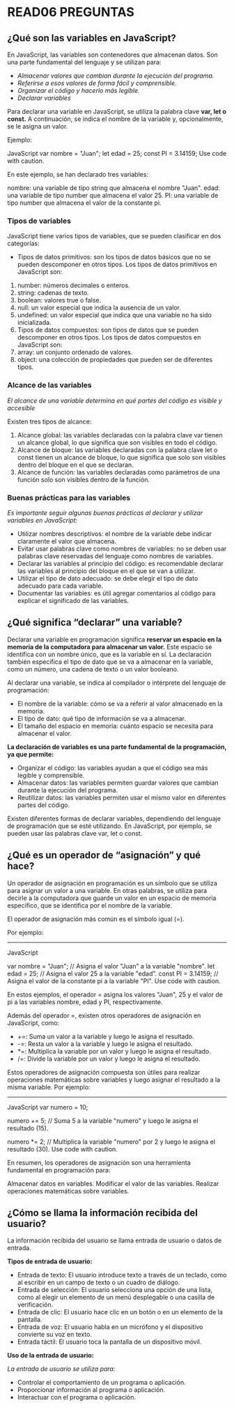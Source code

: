 # READ06 PREGUNTAS

## ¿Qué son las variables en JavaScript?
En JavaScript, las variables son contenedores que almacenan datos. Son una parte fundamental del lenguaje y se utilizan para:

- *Almacenar valores que cambian durante la ejecución del programa.*
-  *Referirse a esos valores de forma fácil y comprensible.*
- *Organizar el código y hacerlo más legible.*
- *Declarar variables*

Para declarar una variable en JavaScript, se utiliza la palabra clave **var, let o const.** A continuación, se indica el nombre de la variable y, opcionalmente, se le asigna un valor.

Ejemplo:

JavaScript
var nombre = "Juan";
let edad = 25;
const PI = 3.14159;
Use code with caution.

En este ejemplo, se han declarado tres variables:

nombre: una variable de tipo string que almacena el nombre "Juan".
edad: una variable de tipo number que almacena el valor 25.
PI: una variable de tipo number que almacena el valor de la constante pi.

### Tipos de variables

JavaScript tiene varios tipos de variables, que se pueden clasificar en dos categorías:

- Tipos de datos primitivos: son los tipos de datos básicos que no se pueden descomponer en otros tipos. Los tipos de datos primitivos en JavaScript son:

1. number: números decimales o enteros.
2. string: cadenas de texto.
3. boolean: valores true o false.
4. null: un valor especial que indica la ausencia de un valor.
5. undefined: un valor especial que indica que una variable no ha sido inicializada.
6. Tipos de datos compuestos: son tipos de datos que se pueden descomponer en otros tipos. Los tipos de datos compuestos en JavaScript son:
7. array: un conjunto ordenado de valores.
8. object: una colección de propiedades que pueden ser de diferentes tipos.

### Alcance de las variables

*El alcance de una variable determina en qué partes del código es visible y accesible*

Existen tres tipos de alcance:

1. Alcance global: las variables declaradas con la palabra clave var tienen un alcance global, lo que significa que son visibles en todo el código.
2. Alcance de bloque: las variables declaradas con la palabra clave let o const tienen un alcance de bloque, lo que significa que solo son visibles dentro del bloque en el que se declaran.
3. Alcance de función: las variables declaradas como parámetros de una función solo son visibles dentro de la función.

### Buenas prácticas para las variables

*Es importante seguir algunas buenas prácticas al declarar y utilizar variables en JavaScript:*

- Utilizar nombres descriptivos: el nombre de la variable debe indicar claramente el valor que almacena.
- Evitar usar palabras clave como nombres de variables: no se deben usar palabras clave reservadas del lenguaje como nombres de variables.
- Declarar las variables al principio del código: es recomendable declarar las variables al principio del bloque en el que se van a utilizar.
- Utilizar el tipo de dato adecuado: se debe elegir el tipo de dato adecuado para cada variable.
- Documentar las variables: es útil agregar comentarios al código para explicar el significado de las variables.

## ¿Qué significa “declarar” una variable?

Declarar una variable en programación significa **reservar un espacio en la memoria de la computadora para almacenar un valor.** Este espacio se identifica con un nombre único, que es la variable en sí. La declaración también especifica el tipo de dato que se va a almacenar en la variable, como un número, una cadena de texto o un valor booleano.

Al declarar una variable, se indica al compilador o intérprete del lenguaje de programación:

- El nombre de la variable: cómo se va a referir al valor almacenado en la memoria.
- El tipo de dato: qué tipo de información se va a almacenar.
- El tamaño del espacio en memoria: cuánto espacio se necesita para almacenar el valor.

**La declaración de variables es una parte fundamental de la programación, ya que permite:**
- Organizar el código: las variables ayudan a que el código sea más legible y comprensible.
- Almacenar datos: las variables permiten guardar valores que cambian durante la ejecución del programa.
- Reutilizar datos: las variables permiten usar el mismo valor en diferentes partes del código.

Existen diferentes formas de declarar variables, dependiendo del lenguaje de programación que se esté utilizando. En JavaScript, por ejemplo, se pueden usar las palabras clave var, let o const.

## ¿Qué es un operador de “asignación” y qué hace?

Un operador de asignación en programación es un símbolo que se utiliza para asignar un valor a una variable. En otras palabras, se utiliza para decirle a la computadora que guarde un valor en un espacio de memoria específico, que se identifica por el nombre de la variable.

El operador de asignación más común es el símbolo igual (=).

 Por ejemplo:

---
JavaScript

var nombre = "Juan"; // Asigna el valor "Juan" a la variable "nombre".
let edad = 25; // Asigna el valor 25 a la variable "edad".
const PI = 3.14159; // Asigna el valor de la constante pi a la variable "PI".
Use code with caution.

En estos ejemplos, el operador = asigna los valores "Juan", 25 y el valor de pi a las variables nombre, edad y PI, respectivamente.

Además del operador =, existen otros operadores de asignación en JavaScript, como:

- +=: Suma un valor a la variable y luego le asigna el resultado.
- -=: Resta un valor a la variable y luego le asigna el resultado.
- *=: Multiplica la variable por un valor y luego le asigna el resultado.
- /=: Divide la variable por un valor y luego le asigna el resultado.

Estos operadores de asignación compuesta son útiles para realizar operaciones matemáticas sobre variables y luego asignar el resultado a la misma variable. Por ejemplo:

---
JavaScript
var numero = 10;

numero += 5; // Suma 5 a la variable "numero" y luego le asigna el resultado (15).

numero *= 2; // Multiplica la variable "numero" por 2 y luego le asigna el resultado (30).
Use code with caution.

En resumen, los operadores de asignación son una herramienta fundamental en programación para:

Almacenar datos en variables.
Modificar el valor de las variables.
Realizar operaciones matemáticas sobre variables.
## ¿Cómo se llama la información recibida del usuario?

La información recibida del usuario se llama entrada de usuario o datos de entrada.

**Tipos de entrada de usuario:**

- Entrada de texto: El usuario introduce texto a través de un teclado, como al escribir en un campo de texto o un cuadro de diálogo.
- Entrada de selección: El usuario selecciona una opción de una lista, como al elegir un elemento de un menú desplegable o una casilla de verificación.
- Entrada de clic: El usuario hace clic en un botón o en un elemento de la pantalla.
- Entrada de voz: El usuario habla en un micrófono y el dispositivo convierte su voz en texto.
- Entrada táctil: El usuario toca la pantalla de un dispositivo móvil.

**Uso de la entrada de usuario:**

*La entrada de usuario se utiliza para:*

- Controlar el comportamiento de un programa o aplicación.
- Proporcionar información al programa o aplicación.
- Interactuar con el programa o aplicación.
